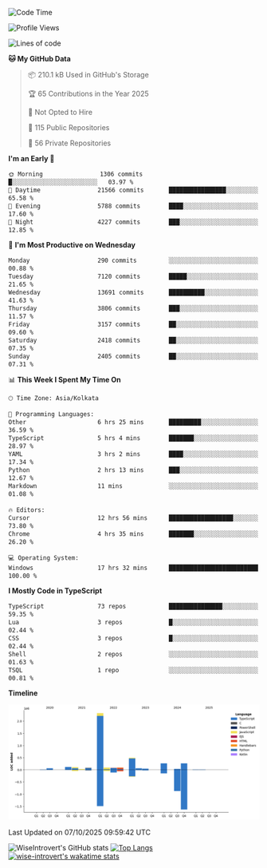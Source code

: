 <!--START_SECTION:waka-->
![Code Time](http://img.shields.io/badge/Code%20Time-4%2C357%20hrs%2028%20mins-blue)

![Profile Views](http://img.shields.io/badge/Profile%20Views-0-blue)

![Lines of code](https://img.shields.io/badge/From%20Hello%20World%20I%27ve%20Written-4.2%20million%20lines%20of%20code-blue)

**🐱 My GitHub Data** 

> 📦 210.1 kB Used in GitHub's Storage 
 > 
> 🏆 65 Contributions in the Year 2025
 > 
> 🚫 Not Opted to Hire
 > 
> 📜 115 Public Repositories 
 > 
> 🔑 56 Private Repositories 
 > 
**I'm an Early 🐤** 

```text
🌞 Morning                1306 commits        █░░░░░░░░░░░░░░░░░░░░░░░░   03.97 % 
🌆 Daytime                21566 commits       ████████████████░░░░░░░░░   65.58 % 
🌃 Evening                5788 commits        ████░░░░░░░░░░░░░░░░░░░░░   17.60 % 
🌙 Night                  4227 commits        ███░░░░░░░░░░░░░░░░░░░░░░   12.85 % 
```
📅 **I'm Most Productive on Wednesday** 

```text
Monday                   290 commits         ░░░░░░░░░░░░░░░░░░░░░░░░░   00.88 % 
Tuesday                  7120 commits        █████░░░░░░░░░░░░░░░░░░░░   21.65 % 
Wednesday                13691 commits       ██████████░░░░░░░░░░░░░░░   41.63 % 
Thursday                 3806 commits        ███░░░░░░░░░░░░░░░░░░░░░░   11.57 % 
Friday                   3157 commits        ██░░░░░░░░░░░░░░░░░░░░░░░   09.60 % 
Saturday                 2418 commits        ██░░░░░░░░░░░░░░░░░░░░░░░   07.35 % 
Sunday                   2405 commits        ██░░░░░░░░░░░░░░░░░░░░░░░   07.31 % 
```


📊 **This Week I Spent My Time On** 

```text
🕑︎ Time Zone: Asia/Kolkata

💬 Programming Languages: 
Other                    6 hrs 25 mins       █████████░░░░░░░░░░░░░░░░   36.59 % 
TypeScript               5 hrs 4 mins        ███████░░░░░░░░░░░░░░░░░░   28.97 % 
YAML                     3 hrs 2 mins        ████░░░░░░░░░░░░░░░░░░░░░   17.34 % 
Python                   2 hrs 13 mins       ███░░░░░░░░░░░░░░░░░░░░░░   12.67 % 
Markdown                 11 mins             ░░░░░░░░░░░░░░░░░░░░░░░░░   01.08 % 

🔥 Editors: 
Cursor                   12 hrs 56 mins      ██████████████████░░░░░░░   73.80 % 
Chrome                   4 hrs 35 mins       ███████░░░░░░░░░░░░░░░░░░   26.20 % 

💻 Operating System: 
Windows                  17 hrs 32 mins      █████████████████████████   100.00 % 
```

**I Mostly Code in TypeScript** 

```text
TypeScript               73 repos            ███████████████░░░░░░░░░░   59.35 % 
Lua                      3 repos             █░░░░░░░░░░░░░░░░░░░░░░░░   02.44 % 
CSS                      3 repos             █░░░░░░░░░░░░░░░░░░░░░░░░   02.44 % 
Shell                    2 repos             ░░░░░░░░░░░░░░░░░░░░░░░░░   01.63 % 
TSQL                     1 repo              ░░░░░░░░░░░░░░░░░░░░░░░░░   00.81 % 
```



**Timeline**

![Lines of Code chart](https://raw.githubusercontent.com/wise-introvert/wise-introvert/master/assets/bar_graph.png)


 Last Updated on 07/10/2025 09:59:42 UTC
<!--END_SECTION:waka-->

![WiseIntrovert's GitHub stats](https://github-readme-stats.vercel.app/api?username=wise-introvert&count_private=true&show_icons=true)
[![Top Langs](https://github-readme-stats.vercel.app/api/top-langs/?username=wise-introvert&langs_count=10)](https://github.com/anuraghazra/github-readme-stats)
[![wise-introvert's wakatime stats](https://github-readme-stats.vercel.app/api/wakatime?username=wiseintrovert)](https://github.com/anuraghazra/github-readme-stats)
